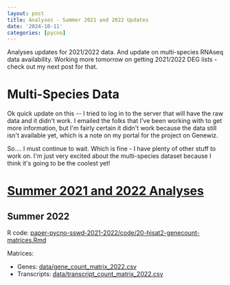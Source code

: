```yaml
---
layout: post
title: Analyses - Summer 2021 and 2022 Updates
date: '2024-10-11'
categories: [pycno]
---
```

Analyses updates for 2021/2022 data. And update on multi-species RNAseq data availability. Working more tomorrow on getting 2021/2022 DEG lists - check out my next post for that. 

# Multi-Species Data
Ok quick update on this -- I tried to log in to the server that will have the raw data and it didn't work. I emailed the folks that I've been working with to get more information, but I'm fairly certain it didn't work because the data still isn't available yet, which is a note on my portal for the project on Genewiz.

So.... I must continue to wait. Which is fine - I have plenty of other stuff to work on. I'm just very excited about the multi-species dataset because I think it's going to be the coolest yet!

# [Summer 2021 and 2022 Analyses](https://github.com/grace-ac/paper-pycno-sswd-2021-2022/tree/main)

## Summer 2022
R code: [paper-pycno-sswd-2021-2022/code/20-hisat2-genecount-matrices.Rmd](https://github.com/grace-ac/paper-pycno-sswd-2021-2022/blob/main/code/20-hisat2-genecount-matrices.Rmd)

Matrices:

- Genes: [data/gene_count_matrix_2022.csv](https://github.com/grace-ac/paper-pycno-sswd-2021-2022/blob/main/data/gene_count_matrix_2022.csv)
- Transcripts: [data/transcript_count_matrix_2022.csv](https://github.com/grace-ac/paper-pycno-sswd-2021-2022/blob/main/data/transcript_count_matrix_2022.csv)
